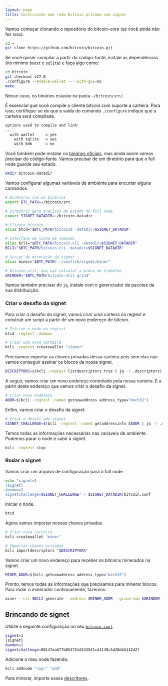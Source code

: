 ```yaml
---
layout: page
title: Construindo uma rede Bitcoin privada com signet
---
```


Vamos começar clonando o repositório do bitcoin-core (se você ainda não fez isso).
```bash
cd ~
git clone https://github.com/bitcoin/bitcoin.git
```

Se você quiser compilar a partir do código-fonte, instale as dependências (no mínimo `boost` e `sqlite`) e faça algo como:
```bash
cd bitcoin
git checkout v27.0
./configure --enable-wallet ----with-gui=no
make
```
Nesse caso, os binários estarão na pasta `~/bitcoin/src/`.

É essencial que você compile o cliente bitcoin com suporte a carteira.
Para isso, certifique-se de que a saída do comando `./configure` indique que a carteira será compilada.
```bash
options used to compile and link:
...
  with wallet     = yes
    with sqlite   = yes
    with bdb      = no
```

Você também pode instalar os [binários oficiais](), mas ainda assim vamos precisar do código-fonte.
Vamos precisar de um diretório para que o full node guarde seu estado.
```bash
mkdir bitcoin-datadir
```

Vamos configurar algumas variáveis de ambiente para encurtar alguns comandos.
```bash
# Diretório com os binários
export BTC_PATH=~/bitcoin/src

# Diretório para arquivos de estado do full node
export SIGNET_DATADIR=~/bitcoin-datadir

# Cliente bitcoin
alias btcd="$BTC_PATH/bitcoind -datadir=$SIGNET_DATADIR"

# Interface de linha de comando
alias bcli="$BTC_PATH/bitcoin-cli -datadir=$SIGNET_DATADIR"
BCLI="$BTC_PATH/bitcoin-cli -datadir=$SIGNET_DATADIR"

# Script de mineração da signet
alias miner="$BTC_PATH/../contrib/signet/miner"

# Bitcoin-util, que vai calcular a prova de trabalho
GRINDER="$BTC_PATH/bitcoin-util grind"
```

Vamos também precisar do `jq`, instale com o gerenciador de pacotes da sua distribuição.

### Criar o desafio da signet

Para criar o desafio da signet, vamos criar uma carteira na regtest e construir um script a partir de um novo endereço de bitcoin.
```bash
# Iniciar o node na regtest
btcd -regtest -daemon

# Criar uma nova carteira
bcli -regtest createwallet "signer"
```

Precisamos exportar as chaves privadas dessa carteira pois sem elas nào vamos conseguir assinar os blocos da nossa signet.
```bash
DESCRIPTORS=$(bcli -regtest listdescriptors true | jq -r .descriptors)
```

A seguir, vamos criar um novo endereço controlado pela nossa carteira.
É a partir deste endereço que vamos criar o desafio da signet.
```bash
# Criar novo endereço
ADDR=$(bcli -regtest -named getnewaddress address_type="bech32")
```

Enfim, vamos criar o desafio da signet.
```bash
# Criar o desafi oda signet
SIGNET_CHALLENGE=$(bcli -regtest -named getaddressinfo $ADDR | jq -r .scriptPubKey)
```

Temos todas as informações necessárias nas variáveis de ambiente.
Podemos parar o node e subir a signet.
```bash
bcli -regtest stop
```

### Rodar a signet

Vamos criar um arquivo de configuração para o full node.
```bash
echo "signet=1
[signet]
daemon=1
signetchallenge=$SIGNET_CHALLENGE" > $SIGNET_DATADIR/bitcoin.conf
```

Iniciar o node.
```bash
btcd
```

Agora vamos importar nossas chaves privadas.
```bash
# Criar nova carteira
bcli createwallet "miner"

# Importar chaves privadas
bcli importdescriptors "$DESCRIPTORS"
```

Vamos criar um novo endereço para receber os bitcoins minerados na signet.
```bash
MINER_ADDR=$(bcli getnewaddress address_type="bech32")
```

Pronto, temos todas as informações que precisamos para minerar blocos.
Para rodar o minerador continuamente, fazemos:
```bash
miner --cli $BCLI generate --address $MINER_ADDR --grind-cmd $GRINDER --min-nbits --ongoing
```

## Brincando de signet

Utilize a seguinte configuração no seu [`bitcoin.conf`](assets/signet-workshop/bitcoin.conf):
```bash
signet=1
[signet]
daemon=1
signetchallenge=00147ea677b054751d543541cd1149c5d20db5112d2f
```

Adicione o meu node fazendo:
```bash
bcli addnode "<ip>" "add"
```

Para minerar, importe esses [descritores](assets/signet-workshop/descriptors.txt).
